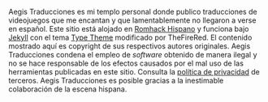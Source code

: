 Aegis Traducciones es mi templo personal donde publico traducciones de videojuegos que me encantan y que lamentablemente no llegaron a verse en español. Este sitio está alojado en <a href="http://www.romhackhispano.org">Romhack Hispano</a> y funciona bajo <a href="http://jekyllrb.com">Jekyll</a> con el tema <a href="https://rohanchandra.github.io/project/type/">Type Theme</a> modificado por TheFireRed. El contenido mostrado aquí es copyright de sus respectivos autores originales. Aegis Traducciones condena el empleo de <i>software</i> obtenido de manera ilegal y no se hace responsable de los efectos causados por el mal uso de las herramientas publicadas en este sitio. Consulta la <a href="https://help.disqus.com/customer/portal/articles/466259-privacy-policy">política de privacidad</a> de terceros. Aegis Traducciones es posible gracias a la inestimable colaboración de la escena hispana.